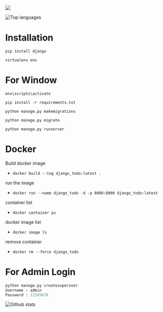 ![](https://img.shields.io/badge/-HTML-e34f26?logo=html5&logoColor=fff)


![Top languages](https://github-readme-stats.vercel.app/api/top-langs/?username=PRAVEENDHANANJAYA&show_icons=true&theme=radical)


# Installation

`pip install django`

`virtualenv env`

# For Window

`env\scripts\activate`

`pip install -r requirements.txt`

`python manage.py makemigrations`

`python manage.py migrate`

`python manage.py runserver`


# Docker

Build docker image

* `docker build --tag django_todo:latest .`

run the image

* `docker run --name django_todo -d -p 8000:8000 django_todo:latest`

container list

* `docker container ps`

docker image list

* `docker image ls`

remove container

* `docker rm --force django_todo`

# For Admin Login

```python
python manage.py createsuperuser
Username : admin
Password : 12345678
```


![Github stats](https://github-readme-stats.vercel.app/api?username=praveendhananjaya&count_private=true&show_icons=true&theme=radical)
